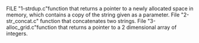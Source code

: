 FILE "1-strdup.c"function that returns a pointer to a newly allocated space in memory, which contains a copy of the string given as a parameter.
File "2-str_concat.c" function that concatenates two strings.
File "3-alloc_grid.c"function that returns a pointer to a 2 dimensional array of integers.
